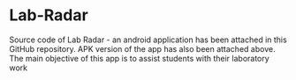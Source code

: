 # Lab-Radar
Source code of Lab Radar - an android application has been attached in this GitHub repository.
APK version of the app has also been attached above.
The main objective of this app is to assist students with their laboratory work 
